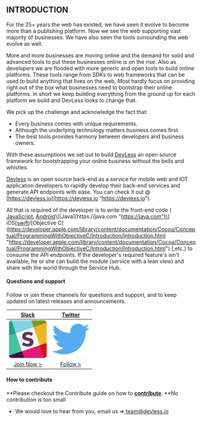 ## **INTRODUCTION**

For the 25+ years the web has existed, we have seen it evolve to become more than a publishing platform. Now we see the web supporting vast majority of businesses. We have also seen the tools surrounding the web evolve as well.

More and more businesses are moving online and the demand for solid and advanced tools to put these businesses online is on the rise. Also as developers we are flooded with more generic and open tools to build online platforms. These tools range from SDKs to web frameworks that can be used to build anything that lives on the web, Most hardly focus on providing right out of the box what businesses need to bootstrap their online platforms. In short we keep building everything from the ground up for each platform we build and DevLess looks to change that.

We pick up the challenge and acknowledge the fact that:

* Every business comes with unique requirements.
* Although the underlying technology matters business comes first.
* The best tools provides harmony between developers and business owners.

With these assumptions we set out to build [DevLess](https://devless.io) an open source framework for bootstrapping your online business without the bells and whistles.

[Devless](https://devless.io/ "https://devless.io/") is an open source back-end as a service for mobile web and IOT application developers to rapidly develop their back-end services and generate API endpoints with ease. You can check it out @ [https://devless.io](https://devless.io "https://devless.io").

All that is required of the developer is to write the front-end code \( [JavaScript](https://www.javascript.com/ "https://www.javascript.com/"), [Android](https://developer.android.com/index.html "https://developer.android.com/index.html")\[[Java](https://java.com "https://java.com")\] iOS\[[swift](https://swift.org/ "https://swift.org/")/[Objective C](https://developer.apple.com/library/content/documentation/Cocoa/Conceptual/ProgrammingWithObjectiveC/Introduction/Introduction.html "https://developer.apple.com/library/content/documentation/Cocoa/Conceptual/ProgrammingWithObjectiveC/Introduction/Introduction.html") \],etc.\) to consume the API endpoints. If the developer's required feature's isn't available, he or she can build the module \(service with a lean view\) and share with the world through the Service Hub.

#### Questions and support

Follow or join these channels for questions and support, and to keep updated on latest releases and announcements.

| [Slack](https://slack.devless.io "https://slack.devless.io") | [Twitter](https://www.twitter.com/devlessio "https://www.twitter.com/devlessio") |
| :---: | :---: |
| ![](https://raw.githubusercontent.com/gliechtenstein/images/master/slack_smaller.png) | ![](https://raw.githubusercontent.com/gliechtenstein/images/master/twitter_smaller.png) |
| [Join Now &gt;](https://slack.devless.io "https://slack.devless.io") | [Follow &gt;](https://www.twitter.com/devlessio "https://www.twitter.com/devlessio") |

#### How to contribute

**Please checkout the Contribute guide on how to **[contribute](ttps://guides.github.com/activities/contributing-to-open-source/ "ttps://guides.github.com/activities/contributing-to-open-source/")**. **No contribution is too small

* We would love to hear from you, email us =&gt;[ team@devless.io](mailto:team@devless.io "mailto:team@devless.io")



